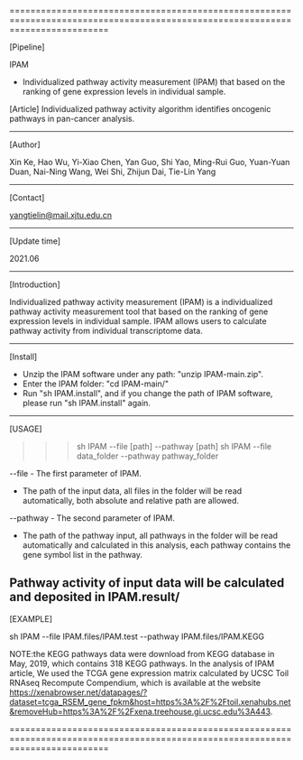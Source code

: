 ===============================================================================================================================

[Pipeline]

IPAM
  - Individualized pathway activity measurement (IPAM) that based on the ranking of gene expression levels in individual sample.

[Article]
  Individualized pathway activity algorithm identifies oncogenic pathways in pan-cancer analysis.

-------------------------------------------------------------------------------------------------------------------------------

[Author]

  Xin Ke, Hao Wu, Yi-Xiao Chen, Yan Guo, Shi Yao, Ming-Rui Guo, Yuan-Yuan Duan, Nai-Ning Wang, Wei Shi, Zhijun Dai, Tie-Lin Yang

-------------------------------------------------------------------------------------------------------------------------------

[Contact]

  yangtielin@mail.xjtu.edu.cn

-------------------------------------------------------------------------------------------------------------------------------

[Update time]

  2021.06

-------------------------------------------------------------------------------------------------------------------------------

[Introduction]

  Individualized pathway activity measurement (IPAM) is a individualized pathway activity measurement tool that based on the ranking of gene expression levels in individual sample. IPAM allows users to calculate pathway activity from individual transcriptome data.


-------------------------------------------------------------------------------------------------------------------------------

[Install]

  - Unzip the IPAM software under any path: "unzip IPAM-main.zip".
  - Enter the IPAM folder: "cd IPAM-main/"
  - Run "sh IPAM.install", and if you change the path of IPAM software, please run "sh IPAM.install" again.
  
-----------------------------------------------------------------------------------------------------------------------------

[USAGE]

  >>> sh IPAM --file [path] --pathway [path]
  sh IPAM --file data_folder --pathway pathway_folder
  
--file - The first parameter of IPAM.
  - The path of the input data, all files in the folder will be read automatically, both absolute and relative path are allowed.
  
--pathway - The second parameter of IPAM.
  - The path of the pathway input, all pathways in the folder will be read automatically and calculated in this analysis, each pathway contains the gene symbol list in the pathway.

  Pathway activity of input data will be calculated and deposited in IPAM.result/
-----------------------------------------------------------------------------------------------------------------------------

[EXAMPLE]

  sh IPAM --file IPAM.files/IPAM.test --pathway IPAM.files/IPAM.KEGG
  
  NOTE:the KEGG pathways data were download from KEGG database in May, 2019, which contains 318 KEGG pathways.
  In the analysis of IPAM article, We used the TCGA gene expression matrix calculated by UCSC Toil RNAseq Recompute Compendium, which is available at the website https://xenabrowser.net/datapages/?dataset=tcga_RSEM_gene_fpkm&host=https%3A%2F%2Ftoil.xenahubs.net&removeHub=https%3A%2F%2Fxena.treehouse.gi.ucsc.edu%3A443.


===============================================================================================================================

